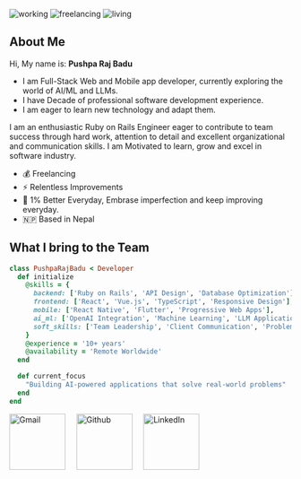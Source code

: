 <p align="left">
  <img alt=working src="https://img.shields.io/badge/working-web/mobile/AI/ML/LLM-3c9" />
  <img alt=freelancing src="https://img.shields.io/badge/job-remote-brightgreen" />
  <img alt=living src="https://img.shields.io/badge/Place-Nepal-blue" />
</p>

## About Me

Hi, My name is: **Pushpa Raj Badu**

- I am Full-Stack Web and Mobile app developer, currently exploring the world of AI/ML and LLMs.
- I have Decade of professional software development experience.
- I am eager to learn new technology and adapt them.

I am an enthusiastic Ruby on Rails Engineer eager to contribute to team success through
hard work, attention to detail and excellent organizational and communication
skills. I am Motivated to learn, grow and excel in software industry.

- 💰  Freelancing
- ⚡   Relentless Improvements
- 🚀  1% Better Everyday, Embrase imperfection and keep improving everyday.
- 🇳🇵 Based in Nepal

## What I bring to the Team

```ruby
class PushpaRajBadu < Developer
  def initialize
    @skills = {
      backend: ['Ruby on Rails', 'API Design', 'Database Optimization'],
      frontend: ['React', 'Vue.js', 'TypeScript', 'Responsive Design'],
      mobile: ['React Native', 'Flutter', 'Progressive Web Apps'],
      ai_ml: ['OpenAI Integration', 'Machine Learning', 'LLM Applications'],
      soft_skills: ['Team Leadership', 'Client Communication', 'Problem Solving']
    }
    @experience = '10+ years'
    @availability = 'Remote Worldwide'
  end

  def current_focus
    "Building AI-powered applications that solve real-world problems"
  end
end
```

<p align="left">
    <a href="mailto:pushparaj.badu@gmail.com" target="_blank" style="text-decoration:none">
        <img align="center" alt="Gmail" width="100px" src="https://img.shields.io/badge/-GMAIL-D14836?style=for-the-badge&logo=gmail&logoColor=white" /> &nbsp; &nbsp;
    </a>
    <a href="https://github.com/przbadu" target="_blank" style="text-decoration:none">
        <img align="center" alt="Github" width="100px" src="https://img.shields.io/badge/-GITHUB-black?style=for-the-badge&logo=github&logoColor=white"> &nbsp; &nbsp;
    </a>
    <a href="https://www.linkedin.com/in/przbadu" target="_blank" style="text-decoration:none">
        <img align="center" alt="LinkedIn" width="100px" src="https://img.shields.io/badge/-LINKEDIN-0077B5?style=for-the-badge&logo=linkedin&logoColor=white" /> &nbsp; &nbsp;
    </a>
</p>


